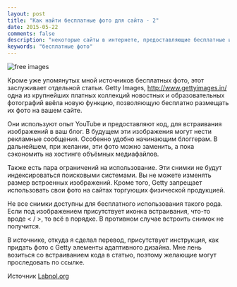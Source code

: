 ```yaml
---
layout: post
title: "Как найти бесплатные фото для сайта - 2"
date: 2015-05-22
comments: false
description: "некоторые сайты в интернете, предоставляющие бесплатные изображения для вашего сайта"
keywords: "бесплатные фото"
---
```


![free images](http://s017.radikal.ru/i406/1506/68/f2311c858a6b.jpg "free images")

Кроме уже упомянутых мной источников бесплатных фото, этот заслуживает отдельной статьи. Getty Images, http://www.gettyimages.in/ одна из крупнейших платных коллекций новостных и образовательных фотографий ввёла новую функцию, позволяющую бесплатно размещать их фото на вашем сайте.

Они используют опыт YouTube и предоставляют код, для встраивания изображений в ваш блог. В будущем эти изображения могут нести рекламные сообщения. Особенно удобно начинающим блоггерам. В дальнейшем, при желании, эти фото можно заменить, а пока сэкономить на хостинге объёмных медиафайлов.

Также есть пара ограничений на использование. Эти снимки не будут индексироваться поисковыми системами. Вы не можете изменять размер встроенных изображений. Кроме того, Getty запрещает использовать свои фото на сайтах торгующих физической продукцией. 

Не все снимки доступны для бесплатного использования такого рода. Если под изображением присутствует иконка встраивания, что-то вроде < / >, то всё в порядке. В противном случае встроить снимок не получится.

В источнике, откуда я сделал перевод, присутствует инструкция, как придать фото с Getty элементы адаптивного дизайна. Мне лень возиться со встраиванием кода в статью, поэтому желающие могут проследовать по ссылке.

Источник [Labnol.org](http://www.labnol.org/internet/embed-professional-photographs/2239/)
